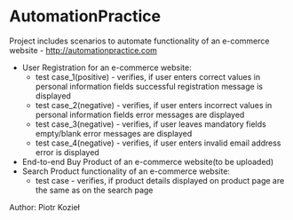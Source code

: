 # AutomationPractice
Project includes scenarios to automate functionality of an e-commerce website - http://automationpractice.com
* User Registration for an e-commerce website:
     * test case_1(positive)  -  verifies, if user enters correct values in personal information fields successful registration
  message is displayed
     * test case_2(negative)  -  verifies, if user enters incorrect values in personal information fields error messages are
  displayed
     * test case_3(negative)   -   verifies, if user leaves mandatory fields empty/blank error messages are displayed
     * test case_4(negative)  -  verifies, if user enters invalid email address error is displayed
* End-to-end Buy Product of an e-commerce website(to be uploaded)
* Search Product functionality of an e-commerce website:  
    * test case - verifies, if product details displayed on product page are the same as on the search page






Author: Piotr Kozieł
